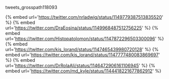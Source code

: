 tweets_grosspath118093

{% embed url='https://twitter.com/nrladwig/status/1149779387513835520' %}
{% embed url='https://twitter.com/DraEosina/status/1149968487512756225' %}
{% embed url='https://twitter.com/Histopatolomon/status/1147872296503300096' %}
{% embed url='https://twitter.com/kis_lorand/status/1147465439980720128' %}
{% embed url='https://twitter.com/kis_lorand/status/1147777480083869697' %}
{% embed url='https://twitter.com/DrRolaAli/status/1146472906161106945' %}
{% embed url='https://twitter.com/md_kyle/status/1144418221677862912' %}
